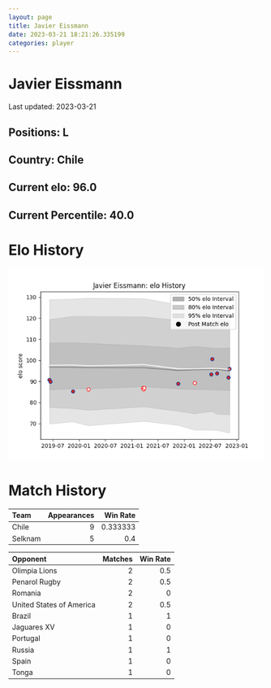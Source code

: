 ```yaml
---  
layout: page  
title: Javier Eissmann  
date: 2023-03-21 18:21:26.335199  
categories: player  
---
```

# Javier Eissmann


Last updated: 2023-03-21
## Positions: L

## Country: Chile

## Current elo: 96.0

## Current Percentile: 40.0

# Elo History


![elo history](history_JavierEissmann.png)
# Match History


| Team    |   Appearances |   Win Rate |
|:--------|--------------:|-----------:|
| Chile   |             9 |   0.333333 |
| Selknam |             5 |   0.4      |

| Opponent                 |   Matches |   Win Rate |
|:-------------------------|----------:|-----------:|
| Olimpia Lions            |         2 |        0.5 |
| Penarol Rugby            |         2 |        0.5 |
| Romania                  |         2 |        0   |
| United States of America |         2 |        0.5 |
| Brazil                   |         1 |        1   |
| Jaguares XV              |         1 |        0   |
| Portugal                 |         1 |        0   |
| Russia                   |         1 |        1   |
| Spain                    |         1 |        0   |
| Tonga                    |         1 |        0   |